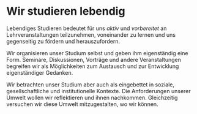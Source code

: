 <!--
   NAME - The NAME of this project is:
ethos

  FILE - The FILENAME of the current file is:
/v3a4.md

  CREATION - This project was CREATED on:
2017-01-28-16:15:00 UTC

  MODIFICATION - This project was last MODIFIED on:
2017-01-28-16:15:00 UTC

  VERSION - The current VERSION of this project is:
<git-commit-hash>-2017-01-28-16:15:00 UTC

  CREATOR(S) - This project was CREATED by:
Michael Czechowski, Martin Maga

  CONTACT - You can CONTACT the creator(s) or developer(s) of this project at:
E-Mail: mail@martinmaga.de

  COPYRIGHT - The COPYRIGHT holder of this project is:
COPYRIGHT (c) 2016 Martin Maga

  LICENSE - This project is LICENSED under the following license:
Martin Maga 2016 CC BY-SA 4.0 https://creativecommons.org

  SUBFILE – This is a SUBFILE! For more INFORMATION on this project go to:
/README.md
-->

# Wir studieren lebendig

Lebendiges Studieren bedeutet für uns *aktiv* und *vorbereitet* an Lehrveranstaltungen teilzunehmen, voneinander zu lernen und uns gegenseitig zu fördern und herauszufordern.

Wir organisieren unser Studium selbst und geben ihm eigenständig eine Form.
Seminare, Diskussionen, Vorträge und andere Veranstaltungen begreifen wir als Möglichkeiten zum Austausch und zur Entwicklung eigenständiger Gedanken.

Wir betrachten unser Studium aber auch als eingebettet in soziale, gesellschaftliche und institutionelle Kontexte.
Die Anforderungen unserer Umwelt wollen wir reflektieren und ihnen nachkommen.
Gleichzeitig versuchen wir diese Umwelt mitzugestalten, wo wir können.
